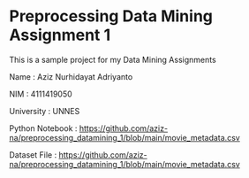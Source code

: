 # Preprocessing Data Mining Assignment 1
This is a sample project for my Data Mining Assignments

Name         : Aziz Nurhidayat Adriyanto

NIM          : 4111419050

University   : UNNES

Python Notebook :
https://github.com/aziz-na/preprocessing_datamining_1/blob/main/movie_metadata.csv

Dataset File :
https://github.com/aziz-na/preprocessing_datamining_1/blob/main/movie_metadata.csv

